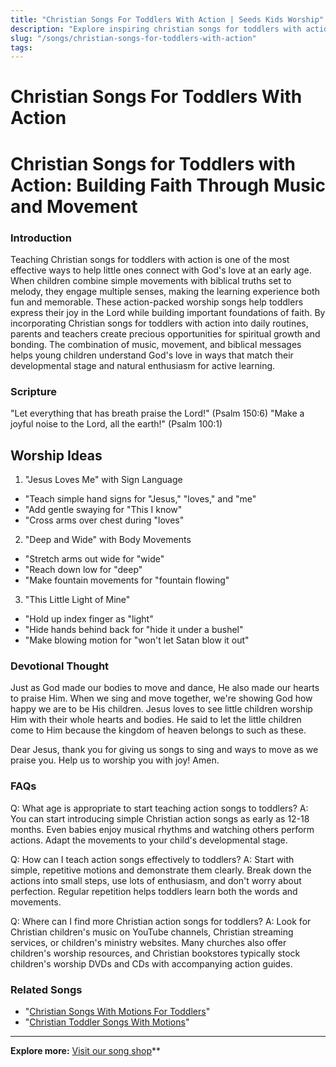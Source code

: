 ```yaml
---
title: "Christian Songs For Toddlers With Action | Seeds Kids Worship"
description: "Explore inspiring christian songs for toddlers with action for children's worship and faith development. Biblical music resources for families and ministry."
slug: "/songs/christian-songs-for-toddlers-with-action"
tags:
---
```


# Christian Songs For Toddlers With Action

# Christian Songs for Toddlers with Action: Building Faith Through Music and Movement

### Introduction
Teaching Christian songs for toddlers with action is one of the most effective ways to help little ones connect with God's love at an early age. When children combine simple movements with biblical truths set to melody, they engage multiple senses, making the learning experience both fun and memorable. These action-packed worship songs help toddlers express their joy in the Lord while building important foundations of faith. By incorporating Christian songs for toddlers with action into daily routines, parents and teachers create precious opportunities for spiritual growth and bonding. The combination of music, movement, and biblical messages helps young children understand God's love in ways that match their developmental stage and natural enthusiasm for active learning.

### Scripture
"Let everything that has breath praise the Lord!" (Psalm 150:6)
"Make a joyful noise to the Lord, all the earth!" (Psalm 100:1)

## Worship Ideas
1. "Jesus Loves Me" with Sign Language
- "Teach simple hand signs for "Jesus," "loves," and "me"
- "Add gentle swaying for "This I know"
- "Cross arms over chest during "loves"

2. "Deep and Wide" with Body Movements
- "Stretch arms out wide for "wide"
- "Reach down low for "deep"
- "Make fountain movements for "fountain flowing"

3. "This Little Light of Mine"
- "Hold up index finger as "light"
- "Hide hands behind back for "hide it under a bushel"
- "Make blowing motion for "won't let Satan blow it out"

### Devotional Thought
Just as God made our bodies to move and dance, He also made our hearts to praise Him. When we sing and move together, we're showing God how happy we are to be His children. Jesus loves to see little children worship Him with their whole hearts and bodies. He said to let the little children come to Him because the kingdom of heaven belongs to such as these.

Dear Jesus, thank you for giving us songs to sing and ways to move as we praise you. Help us to worship you with joy! Amen.

### FAQs
Q: What age is appropriate to start teaching action songs to toddlers?
A: You can start introducing simple Christian action songs as early as 12-18 months. Even babies enjoy musical rhythms and watching others perform actions. Adapt the movements to your child's developmental stage.

Q: How can I teach action songs effectively to toddlers?
A: Start with simple, repetitive motions and demonstrate them clearly. Break down the actions into small steps, use lots of enthusiasm, and don't worry about perfection. Regular repetition helps toddlers learn both the words and movements.

Q: Where can I find more Christian action songs for toddlers?
A: Look for Christian children's music on YouTube channels, Christian streaming services, or children's ministry websites. Many churches also offer children's worship resources, and Christian bookstores typically stock children's worship DVDs and CDs with accompanying action guides.

### Related Songs

- "[Christian Songs With Motions For Toddlers](/songs/christian-songs-with-motions-for-toddlers/)"
- "[Christian Toddler Songs With Motions](/songs/christian-toddler-songs-with-motions/)"

---

**Explore more:** [Visit our song shop](https://seedskidsworship.com/shop)**

<!-- Schema Markup -->
<script type="application/ld+json">
{
  "@context": "https://schema.org",
  "@type": "MusicRecording",
  "name": "Christian Songs For Toddlers With Action",
  "byArtist": {
    "@type": "MusicGroup",
    "name": "Seeds Kids Worship"
  },
  "isFamilyFriendly": true,
  "url": "https://seedskidsworship.com/songs/christian-songs-for-toddlers-with-action/"
}
</script>